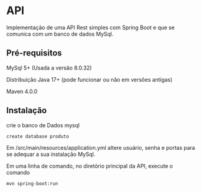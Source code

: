 # API

Implementação de uma API Rest simples com Spring Boot e que se comunica com um banco de dados MySql.

## Pré-requisitos
MySql 5+ (Usada a versão 8.0.32)

Distribuição Java 17+ (pode funcionar ou não em versões antigas)

Maven 4.0.0

## Instalação

crie o banco de Dados mysql

`create database produto`

Em /src/main/resources/application.yml altere usuário, senha e portas para se adequar a sua instalação MySql.

Em uma linha de comando, no diretório principal da API, execute o comando

`mvn spring-boot:run`